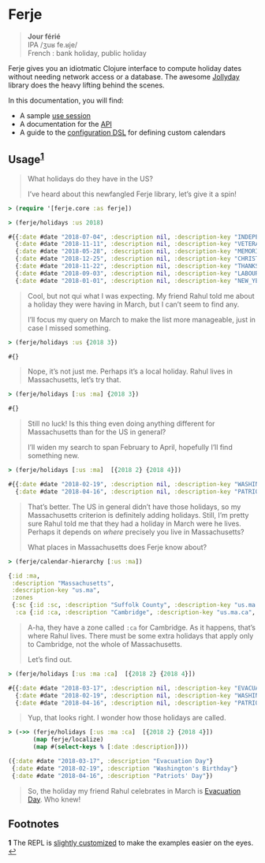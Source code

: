 # Ferje

> **Jour férié**  
> IPA /ʒuʁ fe.ʁje/  
> French : bank holiday, public holiday

Ferje gives you an idiotmatic Clojure interface to compute holiday dates without
needing network access or a database. The awesome [Jollyday](http://jollyday.sourceforge.net)
library does the heavy lifting behind the scenes.

In this documentation, you will find:

- A sample [use session](#usage)
- A documentation for the [API](doc/api.md)
- A guide to the [configuration DSL](doc/configuration.md) for defining custom calendars

## <a name="usage"></a>Usage<sup id="a1">[1](#f1)</sup>

> What holidays do they have in the US?
>
> I’ve heard about this newfangled Ferje library, let’s give it a spin!

``` clojure
> (require '[ferje.core :as ferje])

> (ferje/holidays :us 2018)

#{{:date #date "2018-07-04", :description nil, :description-key "INDEPENDENCE", :official? true}
  {:date #date "2018-11-11", :description nil, :description-key "VETERANS", :official? true}
  {:date #date "2018-05-28", :description nil, :description-key "MEMORIAL", :official? true}
  {:date #date "2018-12-25", :description nil, :description-key "CHRISTMAS", :official? true}
  {:date #date "2018-11-22", :description nil, :description-key "THANKSGIVING", :official? true}
  {:date #date "2018-09-03", :description nil, :description-key "LABOUR_DAY", :official? true}
  {:date #date "2018-01-01", :description nil, :description-key "NEW_YEAR", :official? true}}
```

> Cool, but not qui what I was expecting. My friend Rahul told me about a holiday they were
> having in March, but I can’t seem to find any.
>
> I’ll focus my query on March to make the list more manageable, just in case I missed something.

``` clojure
> (ferje/holidays :us {2018 3})

#{}
```

> Nope, it’s not just me. Perhaps it’s a local holiday. Rahul lives in Massachusetts, let’s try that.

``` clojure
> (ferje/holidays [:us :ma] {2018 3})

#{}
```

> Still no luck! Is this thing even doing anything different for Massachusetts than for the US in
> general?
>
> I’ll widen my search to span February to April, hopefully I’ll find something new.

``` clojure
> (ferje/holidays [:us :ma]  [{2018 2} {2018 4}])

#{{:date #date "2018-02-19", :description nil, :description-key "WASHINGTONS_BIRTHDAY", :official? true}
  {:date #date "2018-04-16", :description nil, :description-key "PATRIOT", :official? true}}
```

> That’s better. The US in general didn’t have those holidays, so my Massachusetts criterion is
> definitely adding holidays.
> Still, I’m pretty sure Rahul told me that they had a holiday in March were he lives.
> Perhaps it depends on *where* precisely you live in Massachusetts?
>
> What places in Massachusetts does Ferje know about?

``` clojure
> (ferje/calendar-hierarchy [:us :ma])

{:id :ma,
 :description "Massachusetts",
 :description-key "us.ma",
 :zones
 {:sc {:id :sc, :description "Suffolk County", :description-key "us.ma.sc", :zones nil},
  :ca {:id :ca, :description "Cambridge", :description-key "us.ma.ca", :zones nil}}}
```

> A-ha, they have a zone called `:ca` for Cambridge. As it happens, that’s where Rahul lives.
> There must be some extra holidays that apply only to Cambridge, not the whole of Massachusetts.
>
> Let’s find out.

```clojure
> (ferje/holidays [:us :ma :ca]  [{2018 2} {2018 4}])

#{{:date #date "2018-03-17", :description nil, :description-key "EVACUATION", :official? true}
  {:date #date "2018-02-19", :description nil, :description-key "WASHINGTONS_BIRTHDAY", :official? true}
  {:date #date "2018-04-16", :description nil, :description-key "PATRIOT", :official? true}}
```

> Yup, that looks right. I wonder how those holidays are called.

``` clojure
> (->> (ferje/holidays [:us :ma :ca]  [{2018 2} {2018 4}]) 
       (map ferje/localize) 
	   (map #(select-keys % [:date :description])))

({:date #date "2018-03-17", :description "Evacuation Day"}
 {:date #date "2018-02-19", :description "Washington's Birthday"}
 {:date #date "2018-04-16", :description "Patriots' Day"})
```

> So, the holiday my friend Rahul celebrates in March is 
> [Evacuation Day](https://en.wikipedia.org/wiki/Evacuation_Day_(Massachusetts)).
> Who knew!

## Footnotes

<b id="f1">1</b> The REPL is [slightly customized](doc/repl-setup-for-samples.md)
to make the examples easier on the eyes. [↩](#a1)
